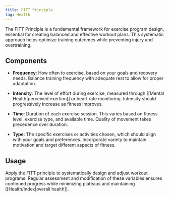 ```yaml
---
title: FITT Principle
tag: Health
---
```


The FITT Principle is a fundamental framework for exercise program design, essential for creating balanced and effective workout plans. This systematic approach helps optimize training outcomes while preventing injury and overtraining.

## Components

- **Frequency**: How often to exercise, based on your goals and recovery needs. Balance training frequency with adequate rest to allow for proper adaptation.

- **Intensity**: The level of effort during exercise, measured through [[Mental Health|perceived exertion]] or heart rate monitoring. Intensity should progressively increase as fitness improves.

- **Time**: Duration of each exercise session. This varies based on fitness level, exercise type, and available time. Quality of movement takes precedence over duration.

- **Type**: The specific exercises or activities chosen, which should align with your goals and preferences. Incorporate variety to maintain motivation and target different aspects of fitness.

## Usage

Apply the FITT principle to systematically design and adjust workout programs. Regular assessment and modification of these variables ensures continued progress while minimizing plateaus and maintaining [[Health/index|overall health]].
